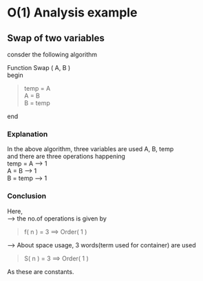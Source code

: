 # O(1) Analysis example 
## Swap of two variables  

consder the following algorithm

Function Swap ( A, B )    
 begin  
 >temp = A     
 A = B  
 B = temp  
 
 end
### Explanation
In the above algorithm, three variables are used A, B, temp  
and there are three operations happening  
temp = A --> 1  
A = B --> 1  
B = temp --> 1

### Conclusion
Here,  
--> the no.of operations is given by  
>f( n ) = 3 ==> Order( 1 )  

--> About space usage, 3 words(term used for container) are used  
>S( n ) = 3 ==> Order( 1 )  

As these are constants.